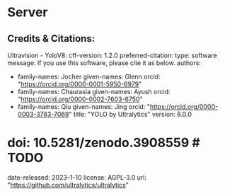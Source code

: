 # Server

## Credits & Citations:
Ultravision - YoloV8:
cff-version: 1.2.0
preferred-citation:
  type: software
  message: If you use this software, please cite it as below.
  authors:
  - family-names: Jocher
    given-names: Glenn
    orcid: "https://orcid.org/0000-0001-5950-6979"
  - family-names: Chaurasia
    given-names: Ayush
    orcid: "https://orcid.org/0000-0002-7603-6750"
  - family-names: Qiu
    given-names: Jing
    orcid: "https://orcid.org/0000-0003-3783-7069"
  title: "YOLO by Ultralytics"
  version: 8.0.0
  # doi: 10.5281/zenodo.3908559  # TODO
  date-released: 2023-1-10
  license: AGPL-3.0
  url: "https://github.com/ultralytics/ultralytics"
